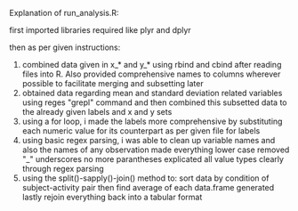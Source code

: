 Explanation of run_analysis.R:

first imported libraries required like plyr and dplyr

then as per given instructions:
1) combined data given in x_* and y_* using rbind and cbind after reading files into R.
    Also provided comprehensive names to columns wherever possible to facilitate merging and subsetting later
2) obtained data regarding mean and standard deviation related variables using reges "grepl" command
    and then combined this subsetted data to the already given labels and x and y sets
3) using a for loop, i made the labels more comprehensive by substituting each numeric value for its counterpart as per given file
    for labels
4) using basic regex parsing, i was able to clean up variable names and also the names of any observation
    made everything lower case
    removed "_" underscores
    no more parantheses
    explicated all value types clearly through regex parsing
5) using the split()-sapply()-join() method to:
    sort data by condition of subject-activity pair
    then find average of each data.frame generated
    lastly rejoin everything back into a tabular format
